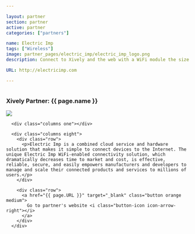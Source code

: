 ```yaml
---

layout: partner
section: partner
active: partner
categories: ["partners"]

name: Electric Imp
tags: ["Wireless"]
image: partner_pages/electric_imp/electric_imp_logo.png
description: Connect to Xively and the web with a WiFi module the size of an SD card. 

URL: http://electricimp.com

---
```



<section class="dev-center">

  <section class="row">
    <div class="twelve columns">
      <h1 class="big-heading font-light key-message">Xively Partner: <strong>{{ page.name }}</strong></h1>
    </div>
  </section>

  <section class="row">
      <div class="columns three">
        <img src="{{ page.image | asset_path }}" />   
      </div>

      <div class="columns one"></div>

      <div class="columns eight">        
        <div class="row">
          <p>Electric Imp is a combined cloud service and hardware solution that makes it simple to connect devices to the Internet. The unique Electric Imp WiFi-enabled connectivity solution, which dramatically decreases time to market and cost, is effective, reliable, secure, and easily empowers manufacturers and developers to manage and scale their connected products and services to millions of users.</p>
        </div>

        <div class="row">
          <a href="{{ page.URL }}" target="_blank" class="button orange medium">
            Go to partner's website <i class="button-icon icon-arrow-right"></i>
          </a>
        </div>
      </div>
  </section>


</section>